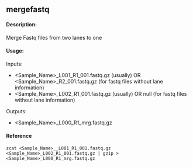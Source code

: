 ## mergefastq

#### Description:

Merge Fastq files from two lanes to one

#### Usage:

Inputs:

- <Sample_Name>\_L001_R1_001.fastq.gz (usually) OR <Sample_Name>\_R2_001.fastq.gz (for fastq files without lane information)
- <Sample_Name>\_L002_R1_001.fastq.gz (usually) OR null (for fastq files without lane information)

Outputs:

- <Sample_Name>\_L000_R1_mrg.fastq.gz

#### Reference

```
zcat <Sample_Name>__L001_R1_001.fastq.gz <Sample_Name>_L002_R1_001.fastq.gz | gzip > <Sample_Name>_L000_R1_mrg.fastq.gz
```

